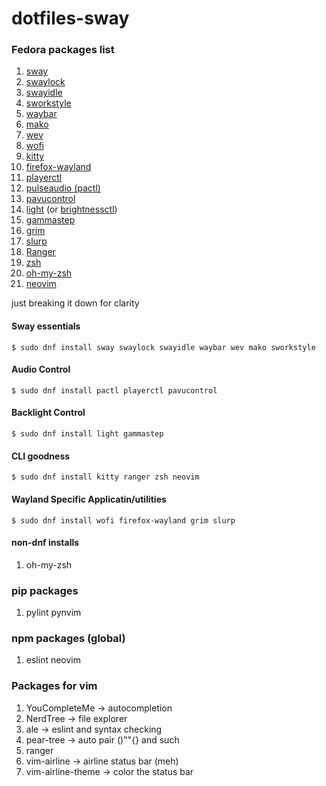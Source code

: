 # dotfiles-sway
### Fedora packages list
1. [sway](https://github.com/swaywm/sway)
2. [swaylock](https://github.com/swaywm/swaylock)
3. [swayidle](https://github.com/swaywm/swayidle)
4. [sworkstyle](https://github.com/Lyr-7D1h/swayest_workstyle)
5. [waybar](https://github.com/Alexays/Waybar)
6. [mako](https://github.com/emersion/mako)
7. [wev](https://git.sr.ht/~sircmpwn/wev)
8. [wofi](https://hg.sr.ht/~scoopta/wofi)
9. [kitty](https://sw.kovidgoyal.net/kitty/)
10. [firefox-wayland](https://www.mozilla.org/en-US/firefox/)
11. [playerctl](https://github.com/altdesktop/playerctl)
12. [pulseaudio (pactl)](https://freedesktop.org/software/pulseaudio/pavucontrol/)
13. [pavucontrol](https://freedesktop.org/software/pulseaudio/pavucontrol/)
14. [light](https://github.com/haikarainen/light) (or [brightnessctl](https://github.com/Hummer12007/brightnessctl))
15. [gammastep](https://gitlab.com/chinstrap/gammastep)
16. [grim](https://github.com/emersion/grim)
17. [slurp](https://github.com/emersion/slurp)
18. [Ranger](https://github.com/ranger/ranger)
19. [zsh](https://zsh.sourceforge.io/)
20. [oh-my-zsh](https://github.com/ohmyzsh)
21. [neovim](https://github.com/neovim/neovim)

just breaking it down for clarity 

#### Sway essentials
`$ sudo dnf install sway swaylock swayidle waybar wev mako sworkstyle`

#### Audio Control
`$ sudo dnf install pactl playerctl pavucontrol`

#### Backlight Control
`$ sudo dnf install light gammastep`

#### CLI goodness
`$ sudo dnf install kitty ranger zsh neovim`

#### Wayland Specific Applicatin/utilities
`$ sudo dnf install wofi firefox-wayland grim slurp`

#### non-dnf installs
1. oh-my-zsh

### pip packages
1. pylint pynvim

### npm packages (global)
1. eslint neovim


### Packages for vim
1. YouCompleteMe  &rarr; autocompletion
2. NerdTree       &rarr; file explorer
3. ale            &rarr; eslint and syntax checking
4. pear-tree      &rarr; auto pair ()""{} and such
5. ranger
6. vim-airline    &rarr; airline status bar (meh)
7. vim-airline-theme &rarr; color the status bar
